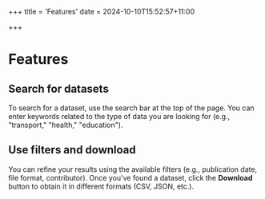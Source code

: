 +++
title = 'Features'
date = 2024-10-10T15:52:57+11:00

+++
# Features

## Search for datasets

To search for a dataset, use the search bar at the top of the page. You can enter keywords related to the type of data you are looking for (e.g., "transport," "health," "education").

## Use filters and download

You can refine your results using the available filters (e.g., publication date, file format, contributor). Once you've found a dataset, click the **Download** button to obtain it in different formats (CSV, JSON, etc.).
